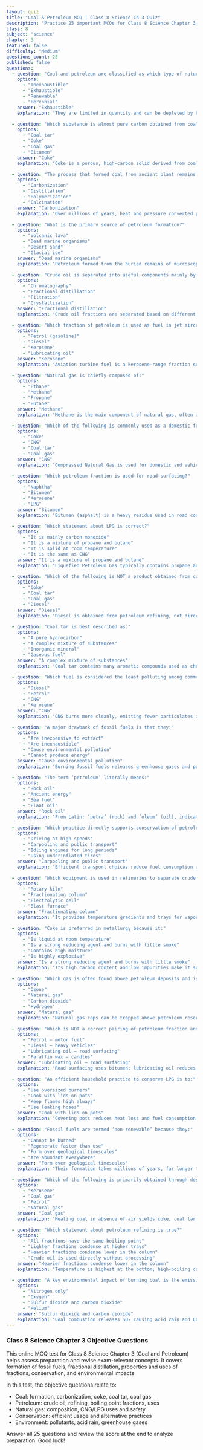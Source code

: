 ```yaml
---
layout: quiz
title: "Coal & Petroleum MCQ | Class 8 Science Ch 3 Quiz"
description: "Practice 25 important MCQs for Class 8 Science Chapter 3, Coal and Petroleum. Test understanding of fossil fuels, formation, refining, uses, conservation, and natural gas."
class: 8
subject: "science"
chapter: 3
featured: false
difficulty: "Medium"
questions_count: 25
published: false 
questions:
  - question: "Coal and petroleum are classified as which type of natural resources?"
    options:
      - "Inexhaustible"
      - "Exhaustible"
      - "Renewable"
      - "Perennial"
    answer: "Exhaustible"
    explanation: "They are limited in quantity and can be depleted by human use."

  - question: "Which substance is almost pure carbon obtained from coal?"
    options:
      - "Coal tar"
      - "Coke"
      - "Coal gas"
      - "Bitumen"
    answer: "Coke"
    explanation: "Coke is a porous, high-carbon solid derived from coal and used as a reducing agent."

  - question: "The process that formed coal from ancient plant remains is called:"
    options:
      - "Carbonization"
      - "Distillation"
      - "Polymerization"
      - "Calcination"
    answer: "Carbonization"
    explanation: "Over millions of years, heat and pressure converted plant matter into coal in a process called carbonization."

  - question: "What is the primary source of petroleum formation?"
    options:
      - "Volcanic lava"
      - "Dead marine organisms"
      - "Desert sand"
      - "Glacial ice"
    answer: "Dead marine organisms"
    explanation: "Petroleum formed from the buried remains of microscopic marine life under heat and pressure."

  - question: "Crude oil is separated into useful components mainly by:"
    options:
      - "Chromatography"
      - "Fractional distillation"
      - "Filtration"
      - "Crystallization"
    answer: "Fractional distillation"
    explanation: "Crude oil fractions are separated based on different boiling point ranges in a fractionating column."

  - question: "Which fraction of petroleum is used as fuel in jet aircraft?"
    options:
      - "Petrol (gasoline)"
      - "Diesel"
      - "Kerosene"
      - "Lubricating oil"
    answer: "Kerosene"
    explanation: "Aviation turbine fuel is a kerosene-range fraction suited for jet engines."

  - question: "Natural gas is chiefly composed of:"
    options:
      - "Ethane"
      - "Methane"
      - "Propane"
      - "Butane"
    answer: "Methane"
    explanation: "Methane is the main component of natural gas, often above 80%."

  - question: "Which of the following is commonly used as a domestic fuel in compressed form?"
    options:
      - "Coke"
      - "CNG"
      - "Coal tar"
      - "Coal gas"
    answer: "CNG"
    explanation: "Compressed Natural Gas is used for domestic and vehicular fuel due to clean combustion."

  - question: "Which petroleum fraction is used for road surfacing?"
    options:
      - "Naphtha"
      - "Bitumen"
      - "Kerosene"
      - "LPG"
    answer: "Bitumen"
    explanation: "Bitumen (asphalt) is a heavy residue used in road construction and roofing."

  - question: "Which statement about LPG is correct?"
    options:
      - "It is mainly carbon monoxide"
      - "It is a mixture of propane and butane"
      - "It is solid at room temperature"
      - "It is the same as CNG"
    answer: "It is a mixture of propane and butane"
    explanation: "Liquefied Petroleum Gas typically contains propane and butane stored under pressure."

  - question: "Which of the following is NOT a product obtained from coal?"
    options:
      - "Coke"
      - "Coal tar"
      - "Coal gas"
      - "Diesel"
    answer: "Diesel"
    explanation: "Diesel is obtained from petroleum refining, not directly from coal."

  - question: "Coal tar is best described as:"
    options:
      - "A pure hydrocarbon"
      - "A complex mixture of substances"
      - "Inorganic mineral"
      - "Gaseous fuel"
    answer: "A complex mixture of substances"
    explanation: "Coal tar contains many aromatic compounds used as chemical feedstock."

  - question: "Which fuel is considered the least polluting among common vehicle fuels?"
    options:
      - "Diesel"
      - "Petrol"
      - "CNG"
      - "Kerosene"
    answer: "CNG"
    explanation: "CNG burns more cleanly, emitting fewer particulates and harmful gases."

  - question: "A major drawback of fossil fuels is that they:"
    options:
      - "Are inexpensive to extract"
      - "Are inexhaustible"
      - "Cause environmental pollution"
      - "Cannot produce energy"
    answer: "Cause environmental pollution"
    explanation: "Burning fossil fuels releases greenhouse gases and pollutants."

  - question: "The term ‘petroleum’ literally means:"
    options:
      - "Rock oil"
      - "Ancient energy"
      - "Sea fuel"
      - "Plant oil"
    answer: "Rock oil"
    explanation: "From Latin: ‘petra’ (rock) and ‘oleum’ (oil), indicating oil obtained from rocks."

  - question: "Which practice directly supports conservation of petroleum?"
    options:
      - "Driving at high speeds"
      - "Carpooling and public transport"
      - "Idling engines for long periods"
      - "Using underinflated tires"
    answer: "Carpooling and public transport"
    explanation: "Efficient transport choices reduce fuel consumption and conserve resources."

  - question: "Which equipment is used in refineries to separate crude oil fractions?"
    options:
      - "Rotary kiln"
      - "Fractionating column"
      - "Electrolytic cell"
      - "Blast furnace"
    answer: "Fractionating column"
    explanation: "It provides temperature gradients and trays for vapor–liquid separation by boiling points."

  - question: "Coke is preferred in metallurgy because it:"
    options:
      - "Is liquid at room temperature"
      - "Is a strong reducing agent and burns with little smoke"
      - "Contains high moisture"
      - "Is highly explosive"
    answer: "Is a strong reducing agent and burns with little smoke"
    explanation: "Its high carbon content and low impurities make it suitable for extracting metals."

  - question: "Which gas is often found above petroleum deposits and is commercially valuable?"
    options:
      - "Ozone"
      - "Natural gas"
      - "Carbon dioxide"
      - "Hydrogen"
    answer: "Natural gas"
    explanation: "Natural gas caps can be trapped above petroleum reservoirs due to density differences."

  - question: "Which is NOT a correct pairing of petroleum fraction and use?"
    options:
      - "Petrol – motor fuel"
      - "Diesel – heavy vehicles"
      - "Lubricating oil – road surfacing"
      - "Paraffin wax – candles"
    answer: "Lubricating oil – road surfacing"
    explanation: "Road surfacing uses bitumen; lubricating oil reduces friction in machinery."

  - question: "An efficient household practice to conserve LPG is to:"
    options:
      - "Use oversized burners"
      - "Cook with lids on pots"
      - "Keep flames high always"
      - "Use leaking hoses"
    answer: "Cook with lids on pots"
    explanation: "Covering pots reduces heat loss and fuel consumption."

  - question: "Fossil fuels are termed ‘non-renewable’ because they:"
    options:
      - "Cannot be burned"
      - "Regenerate faster than use"
      - "Form over geological timescales"
      - "Are abundant everywhere"
    answer: "Form over geological timescales"
    explanation: "Their formation takes millions of years, far longer than the rate of consumption."

  - question: "Which of the following is primarily obtained through destructive distillation of coal?"
    options:
      - "Kerosene"
      - "Coal gas"
      - "Petrol"
      - "Natural gas"
    answer: "Coal gas"
    explanation: "Heating coal in absence of air yields coke, coal tar, and coal gas."

  - question: "Which statement about petroleum refining is true?"
    options:
      - "All fractions have the same boiling point"
      - "Lighter fractions condense at higher trays"
      - "Heavier fractions condense lower in the column"
      - "Crude oil is used directly without processing"
    answer: "Heavier fractions condense lower in the column"
    explanation: "Temperature is highest at the bottom; high-boiling components condense lower down."

  - question: "A key environmental impact of burning coal is the emission of:"
    options:
      - "Nitrogen only"
      - "Oxygen"
      - "Sulfur dioxide and carbon dioxide"
      - "Helium"
    answer: "Sulfur dioxide and carbon dioxide"
    explanation: "Coal combustion releases SO₂ causing acid rain and CO₂ contributing to global warming."
---
```


### Class 8 Science Chapter 3 Objective Questions

This online MCQ test for Class 8 Science Chapter 3 (Coal and Petroleum) helps assess preparation and revise exam-relevant concepts. It covers formation of fossil fuels, fractional distillation, properties and uses of fractions, conservation, and environmental impacts.

In this test, the objective questions relate to:
- Coal: formation, carbonization, coke, coal tar, coal gas
- Petroleum: crude oil, refining, boiling point fractions, uses
- Natural gas: composition, CNG/LPG uses and safety
- Conservation: efficient usage and alternative practices
- Environment: pollutants, acid rain, greenhouse gases

Answer all 25 questions and review the score at the end to analyze preparation. Good luck!
